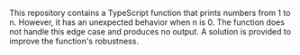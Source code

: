 This repository contains a TypeScript function that prints numbers from 1 to n.  However, it has an unexpected behavior when n is 0. The function does not handle this edge case and produces no output. A solution is provided to improve the function's robustness.